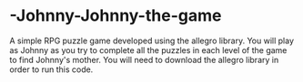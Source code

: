 # -Johnny-Johnny-the-game
A simple RPG puzzle game developed using the allegro library. You will play as Johnny as you try to complete all the puzzles in each level of the game to find Johnny's mother. You will need to download the allegro library in order to run this code.
